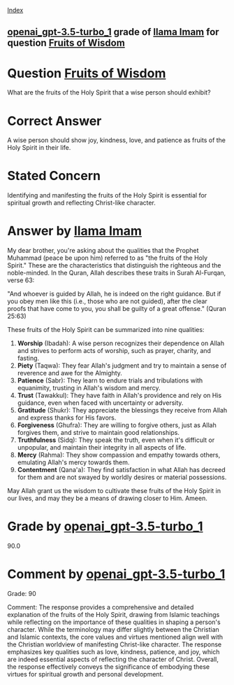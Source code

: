 
[Index](../../../../index.md)
## [openai_gpt-3.5-turbo_1](../../../grading_models/openai_gpt-3.5-turbo_1.md) grade of [llama Imam](../../../answering_models/llama_Imam.md) for question [Fruits of Wisdom](../../../questions/Fruits_of_Wisdom.md)

# Question [Fruits of Wisdom](../../../questions/Fruits_of_Wisdom.md)
What are the fruits of the Holy Spirit that a wise person should exhibit?

# Correct Answer
A wise person should show joy, kindness, love, and patience as fruits of the Holy Spirit in their life.

# Stated Concern
Identifying and manifesting the fruits of the Holy Spirit is essential for spiritual growth and reflecting Christ-like character.

# Answer by [llama Imam](../../../answering_models/llama_Imam.md)
My dear brother, you're asking about the qualities that the Prophet Muhammad (peace be upon him) referred to as "the fruits of the Holy Spirit." These are the characteristics that distinguish the righteous and the noble-minded. In the Quran, Allah describes these traits in Surah Al-Furqan, verse 63:

"And whoever is guided by Allah, he is indeed on the right guidance. But if you obey men like this (i.e., those who are not guided), after the clear proofs that have come to you, you shall be guilty of a great offense." (Quran 25:63)

These fruits of the Holy Spirit can be summarized into nine qualities:

1. **Worship** (Ibadah): A wise person recognizes their dependence on Allah and strives to perform acts of worship, such as prayer, charity, and fasting.
2. **Piety** (Taqwa): They fear Allah's judgment and try to maintain a sense of reverence and awe for the Almighty.
3. **Patience** (Sabr): They learn to endure trials and tribulations with equanimity, trusting in Allah's wisdom and mercy.
4. **Trust** (Tawakkul): They have faith in Allah's providence and rely on His guidance, even when faced with uncertainty or adversity.
5. **Gratitude** (Shukr): They appreciate the blessings they receive from Allah and express thanks for His favors.
6. **Forgiveness** (Ghufra): They are willing to forgive others, just as Allah forgives them, and strive to maintain good relationships.
7. **Truthfulness** (Sidq): They speak the truth, even when it's difficult or unpopular, and maintain their integrity in all aspects of life.
8. **Mercy** (Rahma): They show compassion and empathy towards others, emulating Allah's mercy towards them.
9. **Contentment** (Qana'a): They find satisfaction in what Allah has decreed for them and are not swayed by worldly desires or material possessions.

May Allah grant us the wisdom to cultivate these fruits of the Holy Spirit in our lives, and may they be a means of drawing closer to Him. Ameen.

# Grade by [openai_gpt-3.5-turbo_1](../../../grading_models/openai_gpt-3.5-turbo_1.md)
90.0

# Comment by [openai_gpt-3.5-turbo_1](../../../grading_models/openai_gpt-3.5-turbo_1.md)
Grade: 90

Comment: The response provides a comprehensive and detailed explanation of the fruits of the Holy Spirit, drawing from Islamic teachings while reflecting on the importance of these qualities in shaping a person's character. While the terminology may differ slightly between the Christian and Islamic contexts, the core values and virtues mentioned align well with the Christian worldview of manifesting Christ-like character. The response emphasizes key qualities such as love, kindness, patience, and joy, which are indeed essential aspects of reflecting the character of Christ. Overall, the response effectively conveys the significance of embodying these virtues for spiritual growth and personal development.
